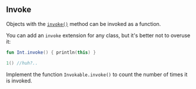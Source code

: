 ## Invoke

Objects with the [`invoke()`](https://kotlinlang.org/docs/operator-overloading.html#invoke-operator)
method can be invoked as a function.

You can add an `invoke` extension for any class, but it's better not to overuse it:

```kotlin
fun Int.invoke() { println(this) }

1() //huh?..
```

Implement the function `Invokable.invoke()` to count the number of times it is invoked.
